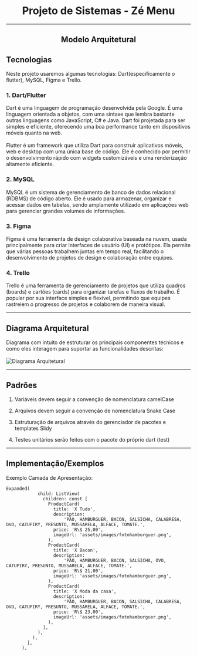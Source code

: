 # <center> Projeto de Sistemas - Zé Menu </center>

---
## <center> Modelo Arquitetural </center>

## Tecnologias
Neste projeto usaremos algumas tecnologias: Dart(especificamente o flutter), MySQL, Figma e Trello.

### 1. Dart/Flutter
Dart é uma linguagem de programação desenvolvida pela Google. É uma linguagem orientada a objetos, com uma sintaxe que lembra bastante outras linguagens como JavaScript, C# e Java. Dart foi projetada para ser simples e eficiente, oferecendo uma boa performance tanto em dispositivos móveis quanto na web. <br>
<br>
Flutter é um framework que utiliza Dart para construir aplicativos móveis, web e desktop com uma única base de código. Ele é conhecido por permitir o desenvolvimento rápido com widgets customizáveis e uma renderização altamente eficiente.

### 2. MySQL
MySQL é um sistema de gerenciamento de banco de dados relacional (RDBMS) de código aberto. Ele é usado para armazenar, organizar e acessar dados em tabelas, sendo amplamente utilizado em aplicações web para gerenciar grandes volumes de informações.

### 3. Figma
Figma é uma ferramenta de design colaborativa baseada na nuvem, usada principalmente para criar interfaces de usuário (UI) e protótipos. Ela permite que várias pessoas trabalhem juntas em tempo real, facilitando o desenvolvimento de projetos de design e colaboração entre equipes.

### 4. Trello
Trello é uma ferramenta de gerenciamento de projetos que utiliza quadros (boards) e cartões (cards) para organizar tarefas e fluxos de trabalho. É popular por sua interface simples e flexível, permitindo que equipes rastreiem o progresso de projetos e colaborem de maneira visual.

---
## Diagrama Arquitetural
Diagrama com intuito de estruturar os principais componentes técnicos e como eles interagem para suportar as funcionalidades descritas: 
<br>
<br>
![Diagrama Arquitetural](https://github.com/user-attachments/assets/2a00b4e2-7c1d-4c3e-ad21-fa1a8b1ee93c)

---
## Padrões
1. Variáveis devem seguir a convenção de nomenclatura camelCase

2. Arquivos devem seguir a convenção de nomenclatura Snake Case
3. Estruturação de arquivos através do gerenciador de pacotes e templates Slidy
4. Testes unitários serão feitos com o pacote do próprio dart (test)

---
## Implementação/Exemplos
Exemplo Camada de Apresentação:
```
Expanded(
            child: ListView(
              children: const [
                ProductCard(
                  title: 'X Tudo',
                  description:
                      'PÃO, HAMBURGUER, BACON, SALSICHA, CALABRESA, OVO, CATUPIRY, PRESUNTO, MUSSARELA, ALFACE, TOMATE.',
                  price: 'R\$ 25,00',
                  imageUrl: 'assets/images/fotohamburguer.png',
                ),
                ProductCard(
                  title: 'X Bacon',
                  description:
                      'PÃO, HAMBURGUER, BACON, SALSICHA, OVO, CATUPIRY, PRESUNTO, MUSSARELA, ALFACE, TOMATE.',
                  price: 'R\$ 21,00',
                  imageUrl: 'assets/images/fotohamburguer.png',
                ),
                ProductCard(
                  title: 'X Moda da casa',
                  description:
                      'PÃO, HAMBURGUER, BACON, SALSICHA, CALABRESA, OVO, CATUPIRY, PRESUNTO, MUSSARELA, ALFACE, TOMATE.',
                  price: 'R\$ 23,00',
                  imageUrl: 'assets/images/fotohamburguer.png',
                ),
              ],
            ),
          ),
        ],
      ),
```

